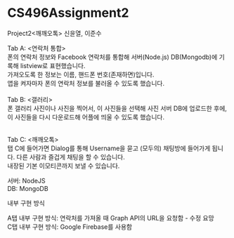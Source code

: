 # CS496Assignment2

Project2<깨깨오톡> 신윤열, 이준수

Tab A: <연락처 통합><br>
폰의 연락처 정보와 Facebook 연락처를 통합해 서버(Node.js) DB(Mongodb)에 기록해 listview로 표현했습니다.<br>가져오도록 한 정보는 이름, 핸드폰 번호(존재하면)입니다.<br>
앱을 켜자마자 폰의 연락처 정보를 불러올 수 있도록 했습니다.<br><br>
Tab B: <갤러리><br>
폰 갤러리 사진이나 사진을 찍어서, 이 사진들을 선택해 사진 서버 DB에 업로드한 후에, 이 사진들을 다시 다운로드해 어플에 띄울 수 있도록 했습니다.<br><br>

Tab C: <깨깨오톡><br>
탭 C에 들어가면 Dialog를 통해 Username을 묻고 (모두의) 채팅방에 들어가게 됩니다. 다른 사람과 즐겁게 채팅을 할 수 있습니다.<br>
내장된 기본 이모티콘까지 보낼 수 있습니다.

서버: NodeJS<br>
DB: MongoDB

내부 구현 방식

A탭 내부 구현 방식: 연락처를 가져올 때 Graph API의 URL을 요청함 - 수정 요망<br>
C탭 내부 구현 방식: Google Firebase를 사용함
